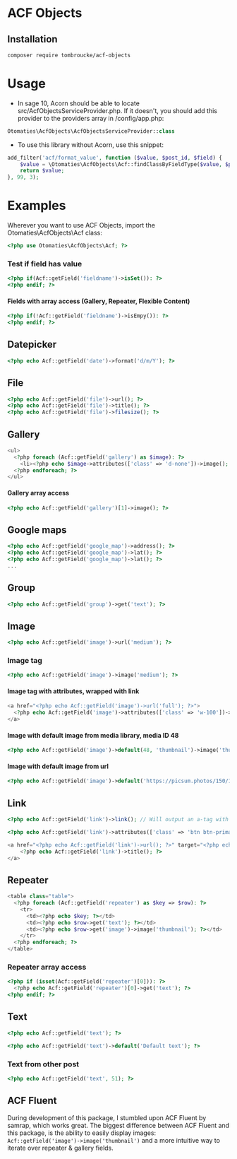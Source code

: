 # ACF Objects

## Installation

```sh
composer require tombroucke/acf-objects
```

# Usage
- In sage 10, Acorn should be able to locate src/AcfObjectsServiceProvider.php. If it doesn't, you should add this provider to the providers array in /config/app.php:

```php
Otomaties\AcfObjects\AcfObjectsServiceProvider::class
```

- To use this library without Acorn, use this snippet:
```php
add_filter('acf/format_value', function ($value, $post_id, $field) {
    $value = \Otomaties\AcfObjects\Acf::findClassByFieldType($value, $post_id, $field);
    return $value;
}, 99, 3);
```

# Examples
Wherever you want to use ACF Objects, import the Otomaties\AcfObjects\Acf class:

```php
<?php use Otomaties\AcfObjects\Acf; ?>
```

### Test if field has value
```php
<?php if(Acf::getField('fieldname')->isSet()): ?>
<?php endif; ?>
```
#### Fields with array access (Gallery, Repeater, Flexible Content)
```php
<?php if(!Acf::getField('fieldname')->isEmpy()): ?>
<?php endif; ?>
```

## Datepicker
```php
<?php echo Acf::getField('date')->format('d/m/Y'); ?>
```

## File
```php
<?php echo Acf::getField('file')->url(); ?>
<?php echo Acf::getField('file')->title(); ?>
<?php echo Acf::getField('file')->filesize(); ?>
```

## Gallery
```php
<ul>
  <?php foreach (Acf::getField('gallery') as $image): ?>
    <li><?php echo $image->attributes(['class' => 'd-none'])->image(); ?></li>
  <?php endforeach; ?>
</ul>
```

#### Gallery array access
```php
<?php echo Acf::getField('gallery')[1]->image(); ?>
```

## Google maps
```php
<?php echo Acf::getField('google_map')->address(); ?>
<?php echo Acf::getField('google_map')->lat(); ?>
<?php echo Acf::getField('google_map')->lat(); ?>
...
```

## Group
```php
<?php echo Acf::getField('group')->get('text'); ?>
```

## Image
```php
<?php echo Acf::getField('image')->url('medium'); ?> 
```

### Image tag
```php
<?php echo Acf::getField('image')->image('medium'); ?>
```

#### Image tag with attributes, wrapped with link
```php
<a href="<?php echo Acf::getField('image')->url('full'); ?>">
  <?php echo Acf::getField('image')->attributes(['class' => 'w-100'])->image('thumbnail'); ?>
</a>
```

#### Image with default image from media library, media ID 48
```php
<?php echo Acf::getField('image')->default(48, 'thumbnail')->image('thumbnail'); ?>
```

#### Image with default image from url
```php
<?php echo Acf::getField('image')->default('https://picsum.photos/150/150')->image('thumbnail'); ?>
```

## Link

```php
<?php echo Acf::getField('link')->link(); // Will output an a-tag with href, target & title ?>
```
```php
<?php echo Acf::getField('link')->attributes(['class' => 'btn btn-primary','data-foo' => 'bar'])->link(); ?>
```
```php
<a href="<?php echo Acf::getField('link')->url(); ?>" target="<?php echo Acf::getField('link')->target(); ?>">
    <?php echo Acf::getField('link')->title(); ?>
</a>
```

## Repeater
```php
<table class="table">
  <?php foreach (Acf::getField('repeater') as $key => $row): ?>
    <tr>
      <td><?php echo $key; ?></td>
      <td><?php echo $row->get('text'); ?></td>
      <td><?php echo $row->get('image')->image('thumbnail'); ?></td>
    </tr>
  <?php endforeach; ?>
</table>

```

### Repeater array access
```php
<?php if (isset(Acf::getField('repeater')[0])): ?>
  <?php echo Acf::getField('repeater')[0]->get('text'); ?>
<?php endif; ?>
```

## Text
```php
<?php echo Acf::getField('text'); ?>
```
```php
<?php echo Acf::getField('text')->default('Default text'); ?>

```

### Text from other post
```php
<?php echo Acf::getField('text', 51); ?>
```


## ACF Fluent
During development of this package, I stumbled upon ACF Fluent by samrap, which works great. The biggest difference between ACF Fluent and this package, is the ability to easily display images: ```Acf::getField('image')->image('thumbnail')``` and a more intuitive way to iterate over repeater & gallery fields.
